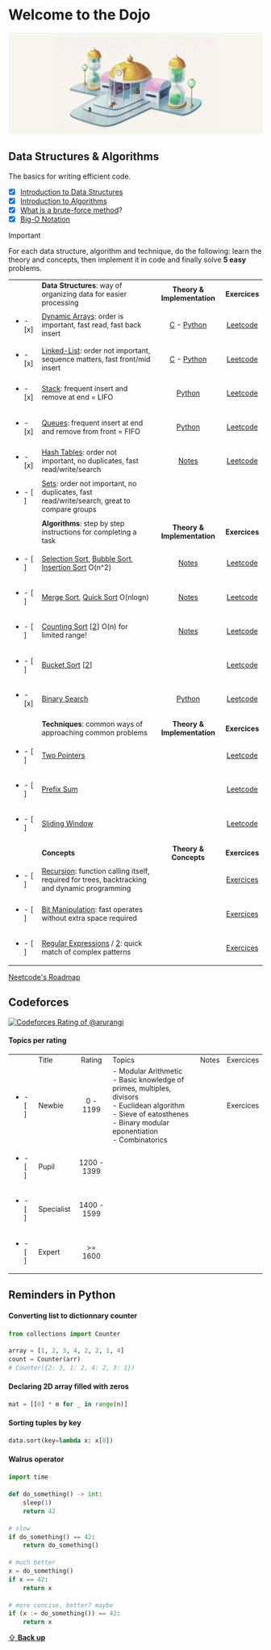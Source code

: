 # Welcome to the Dojo

![](./docs/Room_of_Spirit_and_Time.png)

## Data Structures & Algorithms
The basics for writing efficient code.
- [x] [Introduction to Data Structures](https://www.youtube.com/watch?v=X8h4dq9Hzq8)
- [x] [Introduction to Algorithms](https://www.youtube.com/live/4oqjcKenCH8?si=58ALyCO1klKIUVnm)
- [x] [What is a brute-force method](https://www.youtube.com/watch?v=kdTpUjd71G8)?
- [x] [Big-O Notation](https://youtu.be/BgLTDT03QtU?si=wU584KDbMbWFgak3)

> [!Important]
> For each data structure, algorithm and technique, do the following:
> learn the theory and concepts, then implement it in code and finally solve **5 easy** problems.


|||||
|-|:-|:-:|:-:|
||**Data Structures**: way of organizing data for easier processing|**Theory & Implementation**|**Exercices**|
|<ul><li>- [x] </li></ul>|[Dynamic Arrays](https://en.wikipedia.org/wiki/Dynamic_array): order is important, fast read, fast back insert|[C](./src/theory/data_structures/vector.c) - [Python](./src/theory/data_structures/vector.py)|[Leetcode](https://leetcode.com/tag/array/)|
|<ul><li>- [x] </li></ul>|[Linked-List](https://en.wikipedia.org/wiki/Linked_list): order not important, sequence matters, fast front/mid insert|[C](./src/theory/data_structures/singly-linked-list.c) - [Python](./src/theory/data_structures/singly-linked-list.py)|[Leetcode](https://leetcode.com/tag/linked-list/)|
|<ul><li>- [x] </li></ul>|[Stack](https://en.wikipedia.org/wiki/Stack_(abstract_data_type)): frequent insert and remove at end = LIFO|[Python](./src/theory/data_structures/stack.ipynb)|[Leetcode](https://leetcode.com/tag/stack/)|
|<ul><li>- [x] </li></ul>|[Queues](https://en.wikipedia.org/wiki/Queue_(abstract_data_type)): frequent insert at end and remove from front = FIFO|[Python](./src/theory/data_structures/deque.ipynb)|[Leetcode](https://leetcode.com/tag/queue/)|
|<ul><li>- [x] </li></ul>|[Hash Tables](https://en.wikipedia.org/wiki/Hash_table): order not important, no duplicates, fast read/write/search|[Notes](./src/theory/data_structures/hashmap.ipynb)|[Leetcode](https://leetcode.com/tag/hash-table/)|
|<ul><li>- [ ] </li></ul>|[Sets](https://en.wikipedia.org/wiki/Set_(abstract_data_type)): order not important, no duplicates, fast read/write/search, great to compare groups|||
|||||
||**Algorithms**: step by step instructions for completing a task|**Theory & Implementation**|**Exercices**|
|<ul><li>- [ ] </li></ul>|[Selection Sort](https://en.wikipedia.org/wiki/Selection_sort), [Bubble Sort](https://en.wikipedia.org/wiki/Bubble_sort), [Insertion Sort](https://www.youtube.com/watch?v=JU767SDMDvA) O(n^2)|[Notes](./src/theory/algorithms/sorting-quadratic.ipynb)|[Leetcode](https://leetcode.com/tag/heap-priority-queue/)|
|<ul><li>- [ ] </li></ul>|[Merge Sort](https://www.youtube.com/watch?v=4VqmGXwpLqc), [Quick Sort](https://youtu.be/Hoixgm4-P4M?si=OUJ7I-78ubkbnJtp) O(nlogn)|[Notes](./src/theory/algorithms/sorting-nlogn.ipynb)|[Leetcode](https://leetcode.com/tag/sorting/)|
|<ul><li>- [ ] </li></ul>|[Counting Sort](https://en.wikipedia.org/wiki/Counting_sort) [[2](https://www.youtube.com/watch?v=ZcUdXuzOzeU)] O(n) for limited range!|[Notes](./src/theory/algorithms/counting-sort.ipynb)|[Leetcode](https://leetcode.com/tag/counting-sort/)|
|<ul><li>- [ ] </li></ul>|[Bucket Sort](https://en.wikipedia.org/wiki/Bucket_sort) [[2](https://www.youtube.com/watch?v=rNdTWHQMvOk)] ||[Leetcode](https://leetcode.com/tag/bucket-sort/)|
|<ul><li>- [x] </li></ul>|[Binary Search](https://youtu.be/fDKIpRe8GW4?si=WGFySWh7-3bU_iPX)|[Python](./src/theory/algorithms/binary-search.ipynb)|[Leetcode](https://leetcode.com/tag/binary-search/)|
|||||
||**Techniques**: common ways of approaching common problems|**Theory & Implementation**|**Exercices**|
|<ul><li>- [ ] </li></ul>|[Two Pointers](https://www.youtube.com/watch?v=-gjxg6Pln50)||[Leetcode](https://leetcode.com/tag/two-pointers/)|
|<ul><li>- [ ] </li></ul>|[Prefix Sum](https://www.youtube.com/watch?v=7pJo_rM0z_s)||[Leetcode](https://leetcode.com/tag/prefix-sum/)|
|<ul><li>- [ ] </li></ul>|[Sliding Window](https://www.youtube.com/watch?v=p-ss2JNynmw)||[Leetcode](https://leetcode.com/tag/sliding-window/)|
|||||
||**Concepts**|**Theory & Concepts**|**Exercices**|
|<ul><li>- [ ] </li></ul>|[Recursion](https://youtube.com/playlist?list=PLgUwDviBIf0rGlzIn_7rsaR2FQ5e6ZOL9&si=nf1SDr2ndMU5ENWB): function calling itself, required for trees, backtracking and dynamic programming||[Exercices](https://leetcode.com/tag/recursion/)|
|<ul><li>- [ ] </li></ul>|[Bit Manipulation](https://youtu.be/NLKQEOgBAnw?si=oVl3SgLRvITKuN7x): fast operates without extra space required||[Exercices](https://leetcode.com/tag/bit-manipulation/)|
|<ul><li>- [ ] </li></ul>|[Regular Expressions](https://youtu.be/NLKQEOgBAnw?si=oVl3SgLRvITKuN7x) / [2](https://realpython.com/regex-python/): quick match of complex patterns||[Exercices](https://www.hackerrank.com/domains/regex)|


[Neetcode's Roadmap](https://neetcode.io/roadmap)

## Codeforces
[![Codeforces Rating of @arurangi](https://cfrating.baoshuo.dev/rating?username=arurangi&style=for-the-badge)](https://codeforces/profile/arurangi)
#### Topics per rating
|||||||
|-|-|:-:|:-|:-:|:-:|
||Title |Rating|Topics|Notes|Exercices|
|<ul><li>- [ ] </li></ul>|Newbie|0 - 1199|- Modular Arithmetic<br>- Basic knowledge of primes, multiples, divisors<br>- Euclidean algorithm<br>- Sieve of eatosthenes <br>- Binary modular eponentiation<br>- Combinatorics||Exercices|
|<ul><li>- [ ] </li></ul>|Pupil|1200 - 1399||||
|<ul><li>- [ ] </li></ul>|Specialist|1400 - 1599||||
|<ul><li>- [ ] </li></ul>|Expert|>= 1600||||

## Reminders in Python

#### Converting list to dictionnary counter
```python
from collections import Counter

array = [1, 2, 3, 4, 2, 2, 1, 4]
count = Counter(arr)
# Counter({2: 3, 1: 2, 4: 2, 3: 1})
```

#### Declaring 2D array filled with zeros
```python
mat = [[0] * m for _ in range(n)]
```
#### Sorting tuples by key
```python
data.sort(key=lambda x: x[0])
```
#### Walrus operator
```python
import time

def do_something() -> int:
    sleep(1)
    return 42

# slow
if do_something() == 42:
    return do_something()

# much better
x = do_something()
if x == 42:
    return x

# more concise, better? maybe
if (x := do_something()) == 42:
    return x
```
[⇪ **Back up**](#dojo)
